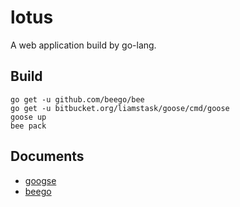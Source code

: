 # lotus
A web application build by go-lang.

## Build
```
go get -u github.com/beego/bee
go get -u bitbucket.org/liamstask/goose/cmd/goose
goose up
bee pack
```

## Documents
* [googse](https://bitbucket.org/liamstask/goose/)
* [beego](https://beego.me/docs/intro/)
